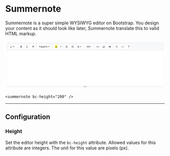 # Summernote

Summernote is a super simple WYSIWYG editor on Bootstrap. You design your content as it should look like later, Summernote translate this to valid HTML markup.

<img src="img/summernote_01.png" width="914" alt="Mecons Summernote">

```markup
<summernote bc-height="200" />
```

---

## Configuration

### Height

Set the editor height with the `bc-height` attribute. Allowed values for this attribute are integers. The unit for this value are pixels (px).